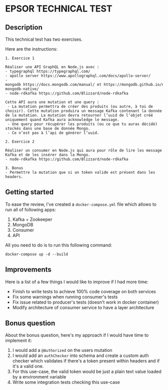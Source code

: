 # EPSOR TECHNICAL TEST

## Description

This technical test has two exercises.

Here are the instructions:

```
1. Exercice 1

Réaliser une API GraphQL en Node.js avec :
- typegraphql https://typegraphql.com/
- apollo server https://www.apollographql.com/docs/apollo-server/
- mongodb https://docs.mongodb.com/manual/ et https://mongodb.github.io/node-mongodb-native/
- node-rdkafka https://github.com/Blizzard/node-rdkafka

Cette API aura une mutation et une query :
 - La mutation permettra de créer des produits (ou autre, à toi de choisir). Cette mutation produira un message Kafka contenant la donnée de la mutation. La mutation devra retourner l’uuid de l’objet créé uniquement quand Kafka aura acknowledge le message.
 - Une query pour récupérer les produits (ou ce que tu auras décidé) stockés dans une base de donnée Mongo.
 - Ce n’est pas à l’api de générer l’uuid.

2. Exercice 2

Réaliser un consumer en Node.js qui aura pour rôle de lire les message Kafka et de les insérer dans la Mongo.
- node-rdkafka https://github.com/Blizzard/node-rdkafka

3. Bonus
- Permettre la mutation que si un token valide est présent dans les headers.
```

## Getting started

To ease the review, I've created a `docker-compose.yml` file which allows to run all of following apps:

1. Kafka + Zookeeper
2. MongoDB
3. Consumer
4. API

All you need to do is to run this following command:

```
docker-compose up -d --build
```

## Improvements

Here is a list of a few things I would like to improve if I had more time:

- Finish to write tests to achieve 100% code coverage on both services
- Fix some warnings when running consumer's tests
- Fix issue related to producer's tests (doesn't work in docker container)
- Modify architecture of consumer service to have a layer architecture

## Bonus question

About the bonus question, here's my approach if I would have time to implement it:

1. I would add a `@Authorized` on the users mutation
2. I would add an `authChecker` into schema and create a custom auth checker which validates if there's a token present within headers and if it's a valid one.
3. For this use-case, the valid token would be just a plain text value loaded by a environment variable
4. Write some integration tests checking this use-case
